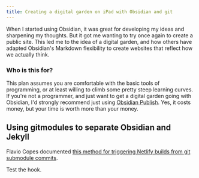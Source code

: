 ```yaml
---
title: Creating a digital garden on iPad with Obsidian and git
---
```


When I started using Obsidian, it was great for developing my ideas and sharpening my thoughts. But it got me wanting to try once again to create a public site. This led me to the idea of a digital garden, and how others have adapted Obsidian's Markdown flexibility to create websites that reflect how we actually think. 

### Who is this for?
This plan assumes you are comfortable with the basic tools of programming, or at least willing to climb some pretty steep learning curves. If you're not a programmer, and just want to get a digital garden going with Obsidian, I'd strongly recommend just using [Obsidian Publish](https://obsidian.md/publish). Yes, it costs money, but your time is worth more than your money. 

## Using gitmodules to separate Obsidian and Jekyll

Flavio Copes documented [this method for triggering Netlify builds from git submodule commits](https://flaviocopes.com/netlify-deploy-git-submodule-github-actions/). 

Test the hook.
